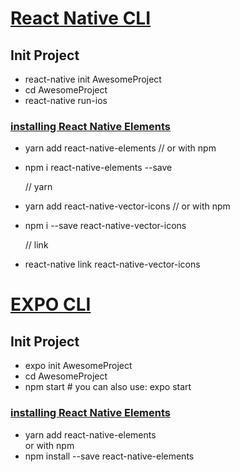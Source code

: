 # [React Native CLI](https://facebook.github.io/react-native/docs/getting-started)

## Init Project
- react-native init AwesomeProject
- cd AwesomeProject
- react-native run-ios

### [installing React Native Elements](https://react-native-training.github.io/react-native-elements/docs/getting_started.html)
- yarn add react-native-elements
  // or with npm  
- npm i react-native-elements --save

  // yarn  
- yarn add react-native-vector-icons
  // or with npm  
- npm i --save react-native-vector-icons

   // link  
- react-native link react-native-vector-icons


# [EXPO CLI](https://facebook.github.io/react-native/docs/getting-started)

## Init Project
- expo init AwesomeProject
- cd AwesomeProject
- npm start # you can also use: expo start

### [installing React Native Elements](https://react-native-training.github.io/react-native-elements/docs/getting_started.html)
- yarn add react-native-elements  
  or with npm  
- npm install --save react-native-elements  
 
